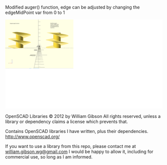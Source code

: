 
Modified auger() function, edge can be adjusted by changing the edgeMidPoint var from 0 to 1


![screenshot](screenshot.png)

OpenSCAD Libraries
© 2012 by William Gibson
All rights reserved, unless a library or dependency claims a license which prevents that.


Contains OpenSCAD libraries I have written, plus their dependencies.
http://www.openscad.org/

If you want to use a library from this repo, please contact me at william.gibson.wg@gmail.com
I would be happy to allow it, including for commercial use, so long as I am informed.


